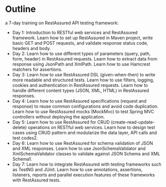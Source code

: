 # Outline
a 7-day training on RestAssured API testing framework:

- Day 1: Introduction to RESTful web services and RestAssured framework. Learn how to set up RestAssured in Maven project, write basic GET and POST requests, and validate response status code, headers and body.
- Day 2: Learn how to use different types of parameters (query, path, form, header) in RestAssured requests. Learn how to extract data from response using JsonPath and XmlPath. Learn how to use Hamcrest matchers for assertions.
- Day 3: Learn how to use RestAssured DSL (given-when-then) to write more readable and structured tests. Learn how to use filters, logging, cookies and authentication in RestAssured requests. Learn how to handle different content types (JSON, XML, HTML) in RestAssured responses.
- Day 4: Learn how to use RestAssured specifications (request and response) to reuse common configurations and avoid code duplication. Learn how to use RestAssured mocks (MockMvc) to test Spring MVC controllers without deploying the application.
- Day 5: Learn how to use RestAssured for CRUD (create-read-update-delete) operations on RESTful web services. Learn how to design test cases using CRUD pattern and modularize the data layer, API calls and test codes2.
- Day 6: Learn how to use RestAssured for schema validation of JSON and XML responses. Learn how to use JsonSchemaValidator and XmlSchemaValidator classes to validate against JSON Schema and XML Schema1.
- Day 7: Learn how to integrate RestAssured with testing frameworks such as TestNG and JUnit. Learn how to use annotations, assertions, listeners, reports and parallel execution features of these frameworks with RestAssured tests.
